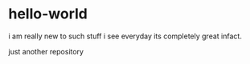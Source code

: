 # hello-world

i am really new to such stuff i see everyday its completely great infact.

just another repository
